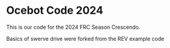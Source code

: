 # Ocebot Code 2024

This is our code for the 2024 FRC Season Crescendo.

Basics of swerve drive were forked from the REV example code
